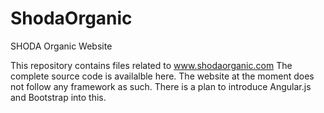 ShodaOrganic
============

SHODA Organic Website

This repository contains files related to www.shodaorganic.com
The complete source code is availalble here.
The website at the moment does not follow any framework as such.
There is a plan to introduce Angular.js and Bootstrap into this.
